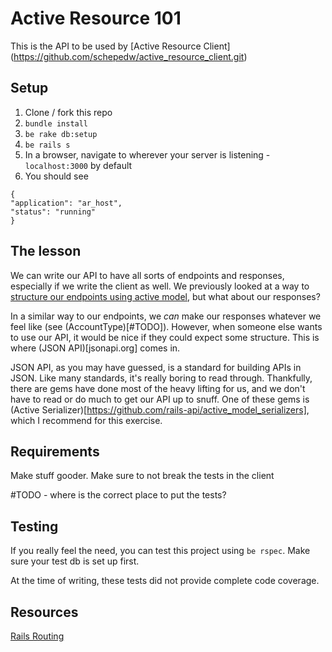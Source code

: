 # Active Resource 101

This is the API to be used by [Active Resource Client]
(https://github.com/schepedw/active_resource_client.git)


## Setup

1. Clone / fork this repo
2. `bundle install`
3. `be rake db:setup`
4. `be rails s`
5. In a browser, navigate to wherever your server is listening -
   `localhost:3000` by default
6. You should see

```
{
"application": "ar_host",
"status": "running"
}
```

## The lesson

We can write our API to have all sorts of endpoints and responses,
especially if we write the client as well. We
previously looked at a way to [structure our endpoints using active
model](https://github.com/schepedw/active_resource_client#active-resource-101),
but what about our responses?

In a similar way to our endpoints, we _can_ make our responses whatever we
feel like (see (AccountType)[#TODO]). However, when someone else wants to use our API, it would be
nice if they could expect some structure. This is where (JSON
API)[jsonapi.org] comes in.

JSON API, as you may have guessed, is a standard for building APIs
in JSON. Like many standards, it's really boring to read through.
Thankfully, there are gems have done most of the heavy lifting for
us, and we don't have to read or do much to get our API up to snuff. One
of these gems is (Active
Serializer)[https://github.com/rails-api/active_model_serializers],
which I recommend for this exercise.

## Requirements
Make stuff gooder. Make sure to not break the tests in the client

 #TODO - where is the correct place to put the tests?

## Testing

If you really feel the need, you can test this project using `be rspec`.
Make sure your test db is set up first.

At the time of writing, these tests did not provide complete code
coverage.

## Resources

[Rails Routing](http://guides.rubyonrails.org/routing.html)
